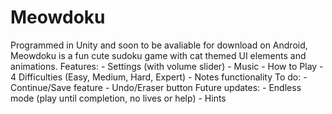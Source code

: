 # Meowdoku
Programmed in Unity and soon to be avaliable for download on Android, Meowdoku is a fun cute sudoku game with cat themed UI elements and animations. 
Features:
    - Settings (with volume slider)
    - Music
    - How to Play
    - 4 Difficulties (Easy, Medium, Hard, Expert)
    - Notes functionality
To do:
    - Continue/Save feature
    - Undo/Eraser button
Future updates:
    - Endless mode (play until completion, no lives or help)
    - Hints